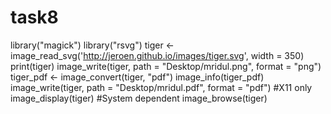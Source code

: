 # task8

library("magick")
library("rsvg")
tiger <- image_read_svg('http://jeroen.github.io/images/tiger.svg', width = 350)
print(tiger)
image_write(tiger, path = "Desktop/mridul.png", format = "png")
tiger_pdf <- image_convert(tiger, "pdf")
image_info(tiger_pdf)
image_write(tiger, path = "Desktop/mridul.pdf", format = "pdf")
#X11 only
image_display(tiger)
#System dependent
image_browse(tiger)
